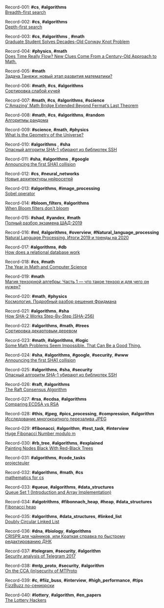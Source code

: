 Record-001: **#cs**, **#algorithms**  
[Breadth-first search](https://en.wikipedia.org/wiki/Breadth-first_search)

Record-002: **#cs**, **#algorithms**  
[Depth-first search](https://en.wikipedia.org/wiki/Depth-first_search)

Record-003: **#cs**, **#algorithms** , **#math**  
[Graduate Student Solves Decades-Old Conway Knot Problem](https://www.quantamagazine.org/graduate-student-solves-decades-old-conway-knot-problem-20200519/)

Record-004: **#physics**, **#math**  
[Does Time Really Flow? New Clues Come From a Century-Old Approach to Math.](https://www.quantamagazine.org/does-time-really-flow-new-clues-come-from-a-century-old-approach-to-math-20200407/)

Record-005: **#math**  
[Задача Танежи: новый этап развития математики?](https://habr.com/ru/post/502314/)

Record-006: **#math**, **#cs**, **#algorithms**  
[Сортировка слабой кучей](https://habr.com/ru/company/edison/blog/499786/)

Record-007: **#math**, **#cs**, **#algorithms**, **#science**  
[С‘Amazing’ Math Bridge Extended Beyond Fermat’s Last Theorem](https://www.quantamagazine.org/amazing-math-bridge-extended-beyond-fermats-last-theorem-20200406/)

Record-008: **#math**, **#cs**, **#algorithms**, **#random**  
[Алгоритмы рандома](https://habr.com/ru/post/499490/)

Record-009: **#science**, **#math**, **#physics**  
[What Is the Geometry of the Universe?](https://www.quantamagazine.org/what-is-the-geometry-of-the-universe-20200316/)

Record-010: **#algorithms** , **#sha**  
[Опасный алгоритм SHA-1 убирают из библиотек SSH](https://habr.com/ru/company/dcmiran/blog/504950/)

Record-011: **#sha**, **#algorithms** , **#google**  
[Announcing the first SHA1 collision](https://security.googleblog.com/2017/02/announcing-first-sha1-collision.html)

Record-012: **#cs**, **#neural_networks**  
[Новые архитектуры нейросетей](https://habr.com/ru/post/498168/)

Record-013: **#algorithms**, **#image_processing**  
[Sobel operator](https://en.wikipedia.org/wiki/Sobel_operator)

Record-014: **#bloom_filters**, **#algorithms**  
[When Bloom filters don't bloom](https://blog.cloudflare.com/when-bloom-filters-dont-bloom/)

Record-015: **#shad**, **#yandex**, **#math**  
[Полный разбор экзамена ШАД-2019](https://habr.com/ru/post/487680/)

Record-016: **#ml**, **#algorithms**, **#overview**, **#Natural_language_processing**  
[Natural Language Processing. Итоги 2019 и тренды на 2020](https://habr.com/ru/company/huawei/blog/487730/)

Record-017: **#algorithms**, **#db**  
[How does a relational database work](http://coding-geek.com/how-databases-work/)

Record-018: **#cs**, **#math**  
[The Year in Math and Computer Science](https://www.quantamagazine.org/quantas-year-in-math-and-computer-science-2019-20191223/)

Record-019: **#math**  
[Магия тензорной алгебры: Часть 1 — что такое тензор и для чего он нужен?](https://habr.com/en/post/261421/)

Record-020: **#math**, **#physics**  
[Космология. Подробный разбор решения Фридмана](https://habr.com/ru/post/507098/)

Record-021: **#algorithms**, **#sha**  
[How SHA-2 Works Step-By-Step (SHA-256)](https://qvault.io/2020/07/08/how-sha-2-works-step-by-step-sha-256/)

Record-022: **#algorithms**, **#math**, **#trees**  
[Сортировка декартовым деревом](https://habr.com/ru/company/edison/blog/505744/)

Record-023: **#math**, **#algorithms**, **#logic**  
[Some Math Problems Seem Impossible. That Can Be a Good Thing.](https://www.quantamagazine.org/some-math-problems-seem-impossible-that-can-be-a-good-thing-20201118/)

Record-024: **#sha**, **#algorithms**, **#google**, **#security**, **#www**  
[Announcing the first SHA1 collision](https://security.googleblog.com/2017/02/announcing-first-sha1-collision.html)

Record-025: **#algorithms**, **#sha**, **#security**  
[Опасный алгоритм SHA-1 убирают из библиотек SSH](https://habr.com/ru/company/dcmiran/blog/504950/)

Record-026: **#raft**, **#algorithms**  
[The Raft Consensus Algorithm](https://raft.github.io/)

Record-027: **#rsa**, **#ecdsa**, **#algorithms**  
[Comparing ECDSA vs RSA](https://www.ssl.com/article/comparing-ecdsa-vs-rsa/)

Record-028: **#this**, **#jpeg**, **#pics_processing**, **#compression**, **#algorithm**  
[Исследование многократного перезалива JPEG](https://habr.com/ru/post/473544/)

Record-029: **#fibonacci**, **#algorithm**, **#test_task**, **#interview**  
[Huge Fibonacci Number modulo m](https://medium.com/competitive/huge-fibonacci-number-modulo-m-6b4926a5c836)

Record-030: **#rb_tree**, **#algorithms**, **#explained**  
[Painting Nodes Black With Red-Black Trees](https://medium.com/basecs/painting-nodes-black-with-red-black-trees-60eacb2be9a5)

Record-031: **#algorithms**, **#code_tasks**  
[projecteuler](https://projecteuler.net)

Record-032: **#algorithms**, **#math**, **#cs**  
[mathematics for cs](https://ocw.mit.edu/courses/electrical-engineering-and-computer-science/6-042j-mathematics-for-computer-science-fall-2010/readings/MIT6_042JF10_notes.pdf)

Record-033: **#queue**, **#algorithms**, **#data_structures**  
[Queue Set 1 (Introduction and Array Implementation)](https://www.geeksforgeeks.org/queue-set-1introduction-and-array-implementation/)

Record-034: **#algotrithms**, **#fibonnach_heap**, **#heap**, **#data_structures**  
[Fibonacci heap](https://en.wikipedia.org/wiki/Fibonacci_heap)

Record-035: **#algorithms**, **#data_structures**, **#linked_list**  
[Doubly Circular Linked List](https://www.geeksforgeeks.org/doubly-circular-linked-list-set-1-introduction-and-insertion/)

Record-036: **#dna**, **#biology**, **#algorithms**  
[CRISPR для чайников, или Краткая справка по быстрому редактированию ДНК](https://habr.com/ru/company/leader-id/blog/538374/)

Record-037: **#telegram**, **#security**, **#algorithm**  
[Security analysis of Telegram 2017](https://courses.csail.mit.edu/6.857/2017/project/19.pdf)

Record-038: **#mtp_proto**, **#security**, **#algorithm**  
[On the CCA (in)security of MTProto](https://eprint.iacr.org/2015/1177.pdf)

Record-039: **#c**, **#fiiz_buss**, **#interview**, **#high_performance**, **#tips**  
[FizzBuzz по-сениорски](https://habr.com/ru/post/540136/)

Record-040: **#lottery**, **#algorithm**, **#en_papers**  
[The Lottery Hackers](https://highline.huffingtonpost.com/articles/en/lotto-winners/)